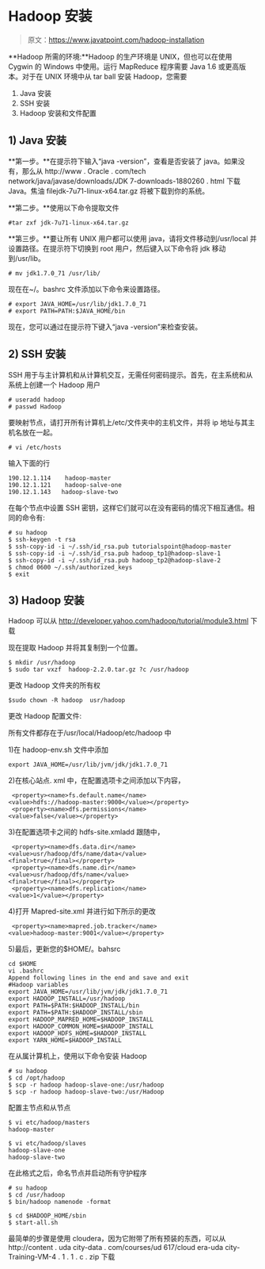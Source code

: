 # Hadoop 安装

> 原文：<https://www.javatpoint.com/hadoop-installation>

**Hadoop 所需的环境:**Hadoop 的生产环境是 UNIX，但也可以在使用 Cygwin 的 Windows 中使用。运行 MapReduce 程序需要 Java 1.6 或更高版本。对于在 UNIX 环境中从 tar ball 安装 Hadoop，您需要

1.  Java 安装
2.  SSH 安装
3.  Hadoop 安装和文件配置

## 1) Java 安装

**第一步。**在提示符下输入“java -version”，查看是否安装了 java。如果没有，那么从 http://www . Oracle . com/tech network/java/javase/downloads/JDK 7-downloads-1880260 . html 下载 Java。焦油 filejdk-7u71-linux-x64.tar.gz 将被下载到你的系统。

**第二步。**使用以下命令提取文件

```
#tar zxf jdk-7u71-linux-x64.tar.gz

```

**第三步。**要让所有 UNIX 用户都可以使用 java，请将文件移动到/usr/local 并设置路径。在提示符下切换到 root 用户，然后键入以下命令将 jdk 移动到/usr/lib。

```
# mv jdk1.7.0_71 /usr/lib/

```

现在在~/。bashrc 文件添加以下命令来设置路径。

```
# export JAVA_HOME=/usr/lib/jdk1.7.0_71
# export PATH=PATH:$JAVA_HOME/bin

```

现在，您可以通过在提示符下键入“java -version”来检查安装。

## 2) SSH 安装

SSH 用于与主计算机和从计算机交互，无需任何密码提示。首先，在主系统和从系统上创建一个 Hadoop 用户

```
# useradd hadoop
# passwd Hadoop

```

要映射节点，请打开所有计算机上/etc/文件夹中的主机文件，并将 ip 地址与其主机名放在一起。

```
# vi /etc/hosts

```

输入下面的行

```
190.12.1.114    hadoop-master
190.12.1.121    hadoop-salve-one
190.12.1.143   hadoop-slave-two

```

在每个节点中设置 SSH 密钥，这样它们就可以在没有密码的情况下相互通信。相同的命令有:

```
# su hadoop 
$ ssh-keygen -t rsa 
$ ssh-copy-id -i ~/.ssh/id_rsa.pub tutorialspoint@hadoop-master 
$ ssh-copy-id -i ~/.ssh/id_rsa.pub hadoop_tp1@hadoop-slave-1 
$ ssh-copy-id -i ~/.ssh/id_rsa.pub hadoop_tp2@hadoop-slave-2 
$ chmod 0600 ~/.ssh/authorized_keys 
$ exit

```

## 3) Hadoop 安装

Hadoop 可以从 http://developer.yahoo.com/hadoop/tutorial/module3.html 下载

现在提取 Hadoop 并将其复制到一个位置。

```
$ mkdir /usr/hadoop
$ sudo tar vxzf  hadoop-2.2.0.tar.gz ?c /usr/hadoop

```

更改 Hadoop 文件夹的所有权

```
$sudo chown -R hadoop  usr/hadoop

```

更改 Hadoop 配置文件:

所有文件都存在于/usr/local/Hadoop/etc/hadoop 中

1)在 hadoop-env.sh 文件中添加

```
export JAVA_HOME=/usr/lib/jvm/jdk/jdk1.7.0_71

```

2)在核心站点. xml 中，在配置选项卡之间添加以下内容，

```
 <property><name>fs.default.name</name>
<value>hdfs://hadoop-master:9000</value></property> 
 <property><name>dfs.permissions</name>
<value>false</value></property> 

```

3)在配置选项卡之间的 hdfs-site.xmladd 跟随中，

```
 <property><name>dfs.data.dir</name>
<value>usr/hadoop/dfs/name/data</value>
<final>true</final></property> 
 <property><name>dfs.name.dir</name>
<value>usr/hadoop/dfs/name</value>
<final>true</final></property> 
 <property><name>dfs.replication</name>
<value>1</value></property> 

```

4)打开 Mapred-site.xml 并进行如下所示的更改

```
 <property><name>mapred.job.tracker</name>
<value>hadoop-master:9001</value></property> 

```

5)最后，更新您的$HOME/。bahsrc

```
cd $HOME
vi .bashrc
Append following lines in the end and save and exit
#Hadoop variables 
export JAVA_HOME=/usr/lib/jvm/jdk/jdk1.7.0_71
export HADOOP_INSTALL=/usr/hadoop
export PATH=$PATH:$HADOOP_INSTALL/bin 
export PATH=$PATH:$HADOOP_INSTALL/sbin
export HADOOP_MAPRED_HOME=$HADOOP_INSTALL 
export HADOOP_COMMON_HOME=$HADOOP_INSTALL
export HADOOP_HDFS_HOME=$HADOOP_INSTALL 
export YARN_HOME=$HADOOP_INSTALL

```

在从属计算机上，使用以下命令安装 Hadoop

```
# su hadoop 
$ cd /opt/hadoop 
$ scp -r hadoop hadoop-slave-one:/usr/hadoop 
$ scp -r hadoop hadoop-slave-two:/usr/Hadoop

```

配置主节点和从节点

```
$ vi etc/hadoop/masters
hadoop-master

$ vi etc/hadoop/slaves
hadoop-slave-one 
hadoop-slave-two

```

在此格式之后，命名节点并启动所有守护程序

```
# su hadoop 
$ cd /usr/hadoop 
$ bin/hadoop namenode -format

$ cd $HADOOP_HOME/sbin
$ start-all.sh

```

最简单的步骤是使用 cloudera，因为它附带了所有预装的东西，可以从 http://content . uda city-data . com/courses/ud 617/cloud era-uda city-Training-VM-4 . 1 . 1 . c . zip 下载